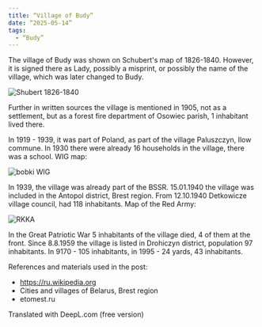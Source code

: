 ```yaml
---
title: “Village of Budy”
date: “2025-05-14”
tags: 
  - “Budy”
---
```


The village of Budy was shown on Schubert's map of 1826-1840. However, it is signed there as Lady, possibly a misprint, or possibly the name of the village, which was later changed to Budy. 

![Shubert 1826-1840](https://github.com/user-attachments/assets/111be65c-97ab-4b13-9f0e-f92d27156b1c)

Further in written sources the village is mentioned in 1905, not as a settlement, but as a forest fire department of Osowiec parish, 1 inhabitant lived there.

In 1919 - 1939, it was part of Poland, as part of the village Paluszczyn, Ilow commune. In 1930 there were already 16 households in the village, there was a school. WIG map:

![bobki WIG](https://github.com/user-attachments/assets/4304e9a0-abb9-46b1-bbfa-2ab3579eaf8d)

In 1939, the village was already part of the BSSR. 15.01.1940 the village was included in the Antopol district, Brest region. From 12.10.1940 Detkowicze village council, had 118 inhabitants. Map of the Red Army:

![RKKA](https://github.com/user-attachments/assets/d47cc80f-6c30-4f5e-9d34-55ab3f95a982)

In the Great Patriotic War 5 inhabitants of the village died, 4 of them at the front. Since 8.8.1959 the village is listed in Drohiczyn district, population 97 inhabitants. In 9170 - 105 inhabitants, in 1995 - 24 yards, 43 inhabitants.

References and materials used in the post:
- https://ru.wikipedia.org
- Cities and villages of Belarus, Brest region
- etomest.ru

Translated with DeepL.com (free version)

